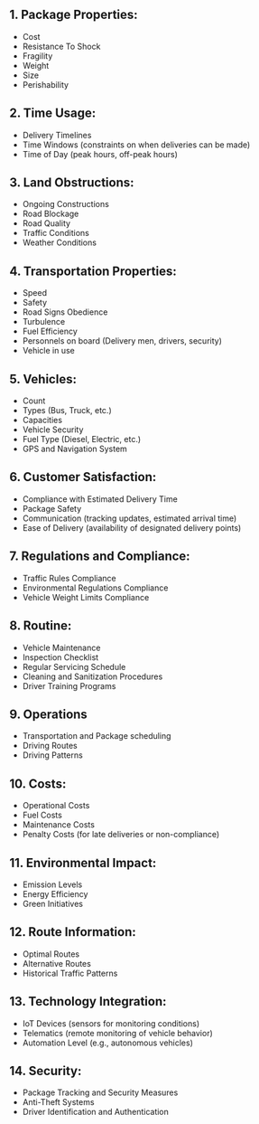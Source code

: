## 1. Package Properties:
   - Cost
   - Resistance To Shock
   - Fragility
   - Weight
   - Size
   - Perishability

## 2. Time Usage:
   - Delivery Timelines
   - Time Windows (constraints on when deliveries can be made)
   - Time of Day (peak hours, off-peak hours)

## 3. Land Obstructions:
   - Ongoing Constructions
   - Road Blockage
   - Road Quality
   - Traffic Conditions
   - Weather Conditions

## 4. Transportation Properties:
   - Speed
   - Safety
   - Road Signs Obedience
   - Turbulence
   - Fuel Efficiency
   - Personnels on board (Delivery men, drivers, security)
   - Vehicle in use

## 5. Vehicles:
   - Count
   - Types (Bus, Truck, etc.)
   - Capacities
   - Vehicle Security
   - Fuel Type (Diesel, Electric, etc.)
   - GPS and Navigation System

## 6. Customer Satisfaction:
   - Compliance with Estimated Delivery Time
   - Package Safety
   - Communication (tracking updates, estimated arrival time)
   - Ease of Delivery (availability of designated delivery points)

## 7. Regulations and Compliance:
   - Traffic Rules Compliance
   - Environmental Regulations Compliance
   - Vehicle Weight Limits Compliance

## 8. Routine:
   - Vehicle Maintenance
   - Inspection Checklist
   - Regular Servicing Schedule
   - Cleaning and Sanitization Procedures
   - Driver Training Programs

## 9. Operations
   - Transportation and Package scheduling
   - Driving Routes
   - Driving Patterns

## 10. Costs:
   - Operational Costs
   - Fuel Costs
   - Maintenance Costs
   - Penalty Costs (for late deliveries or non-compliance)

## 11. Environmental Impact:
   - Emission Levels
   - Energy Efficiency
   - Green Initiatives

## 12. Route Information:
   - Optimal Routes
   - Alternative Routes
   - Historical Traffic Patterns

## 13. Technology Integration:
   - IoT Devices (sensors for monitoring conditions)
   - Telematics (remote monitoring of vehicle behavior)
   - Automation Level (e.g., autonomous vehicles)

## 14. Security:
   - Package Tracking and Security Measures
   - Anti-Theft Systems
   - Driver Identification and Authentication
